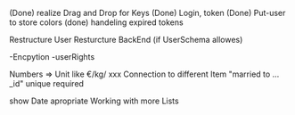 (Done) realize Drag and Drop for Keys
(Done) Login, token
(Done) Put-user to store colors
(done) handeling expired tokens

Restructure User
Resturcture BackEnd (if UserSchema allowes)

-Encpytion
-userRights

Numbers => Unit like €/kg/ xxx
Connection to different Item "married to ... _id"
unique
required

show Date apropriate
Working with more Lists

